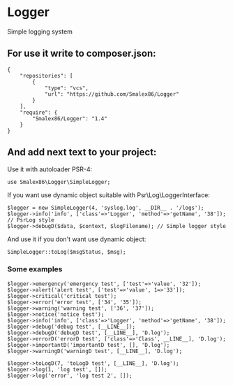 # Logger
Simple logging system

## For use it write to composer.json: ##

```
{
    "repositories": [
        {
            "type": "vcs",
            "url": "https://github.com/Smalex86/Logger"
        }
    ],
    "require": {
        "Smalex86/Logger": "1.4"
    }
}
```

## And add next text to your project: ##

Use it with autoloader PSR-4:
```
use Smalex86\Logger\SimpleLogger;
```
If you want use dynamic object suitable with Psr\Log\LoggerInterface:
```
$logger = new SimpleLogger(4, 'syslog.log', __DIR__ . '/logs');
$logger->info('info', ['class'=>'Logger', 'method'=>'getName', '38']); // PsrLog style
$logger->debugD($data, $context, $logFilename); // Simple logger style
```
And use it if you don't want use dynamic object:
```
SimpleLogger::toLog($msgStatus, $msg);
```

### Some examples ###
```
$logger->emergency('emergency test', ['test'=>'value', '32']);
$logger->alert('alert test', ['test'=>'value', 1=>'33']);
$logger->critical('critical test');
$logger->error('error test', ['34', '35']);
$logger->warning('warning test', ['36', '37']);
$logger->notice('notice test');
$logger->info('info', ['class'=>'Logger', 'method'=>'getName', '38']);
$logger->debug('debug test', [__LINE__]);
$logger->debugD('debugD test', [__LINE__], 'D.log');
$logger->errorD('errorD test', ['class'=>'Class', __LINE__], 'D.log');
$logger->importantD('importantD test', [], 'D.log');
$logger->warningD('warningD test', [__LINE__], 'D.log');

$logger->toLogD(7, 'toLogD test', [__LINE__], 'D.log');
$logger->log(1, 'log test', []);
$logger->log('error', 'log test 2', []);
```
